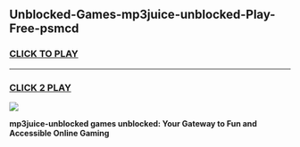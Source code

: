 
## Unblocked-Games-mp3juice-unblocked-Play-Free-psmcd
<h3>
<a href="https://premium76.site?title=mp3juice-unblocked&ref=19M">CLICK TO PLAY</a></h3>
<hr>

<h3>
<a href="https://premium76.site?title=mp3juice-unblocked&ref=19M">CLICK 2 PLAY</a>
  
</h3>

<a href="https://premium76.site?title=mp3juice-unblocked&ref=19M"><img src="https://clearcache.store/games.png"></a>


**mp3juice-unblocked games unblocked: Your Gateway to Fun and Accessible Online Gaming**
